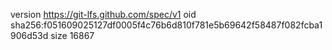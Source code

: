 version https://git-lfs.github.com/spec/v1
oid sha256:f051609025127df0005f4c76b6d810f781e5b69642f58487f082fcba1906d53d
size 16867
